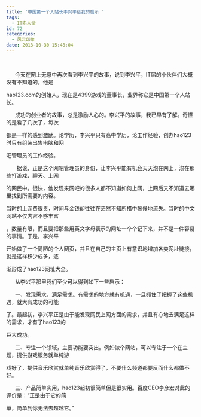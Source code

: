```yaml
---
title: '中国第一个人站长李兴平给我的启示 '
tags:
  - IT名人堂
id: 72
categories:
  - 风云印象
date: 2013-10-30 15:48:04
---
```


&nbsp;

&nbsp; &nbsp; &nbsp; 今天在网上无意中再次看到李兴平的故事，说到李兴平，IT届的小伙伴们大概没有不知道的，他是

hao123.com的创始人，现在是4399游戏的董事长，业界称它是中国第一个人站长。

&nbsp; &nbsp; &nbsp; 成功的创业者的故事，总是激励人心的。李兴平的故事，我已早有了解。奇怪的是看了几次了，每次

都是一样的感到激励。论学历，李兴平只有高中学历，论工作经验，创办hao123时只有组装出售电脑和网

吧管理员的工作经验。

　　据说，正是这个网吧管理员的身份，让李兴平能有机会天天泡在网上，泡在那些打游戏、聊天、上网

的网民中。很快，他发现来网吧的很多人都不知道如何上网，上网后又不知道去哪里找到所需要的内容。

当时的上网费很贵，时间与金钱却往往在茫然不知所措中奢侈地流失。当时的中文网站不仅内容不够丰富

，数量有限，而且要把那些用英文字母表示的网址一个个记下来，并不是一件容易的事情。于是，李兴平

开始做了一个简陋的个人网页，并且在自己的主页上有意识地增加各类网址链接，就是这样积少成多，逐

渐形成了hao123网址大全。

&nbsp; &nbsp; &nbsp; 从李兴平那里我们至少可以得到如下一些启示：

&nbsp; &nbsp; &nbsp; 一、发现需求，满足需求。有需求的地方就有机遇，一旦抓住了把握了这些机遇，就大有成功的可能

了。最起初，李兴平正是由于能发现网民上网方面的需求，并且有心地去满足这样的需求，才有了hao123的

巨大成功。

&nbsp; &nbsp; &nbsp; 二、专注一个领域，主要功能要突出。例如做个网站，可以专注于一个在主题，提供游戏服务就单纯游

戏好了，提供音乐欣赏就单纯音乐欣赏得了，不要什么频道都要反而什么都做不好。

&nbsp; &nbsp; &nbsp; 三、产品简单实用，hao123起初很简单但是很实用。百度CEO李彦宏对此的评价是：&ldquo;正是由于它的简

单，简单到你无法去超越它。&rdquo;

&nbsp;